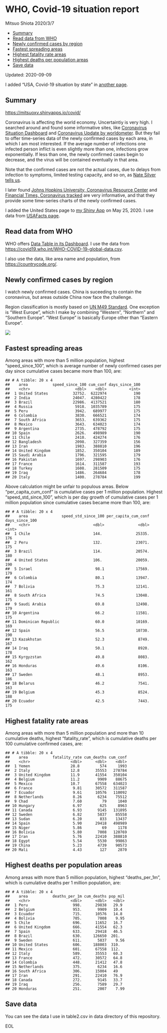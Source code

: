 WHO, Covid-19 situation report
================
Mitsuo Shiota
2020/3/7

  - [Summary](#summary)
  - [Read data from WHO](#read-data-from-who)
  - [Newly confirmed cases by region](#newly-confirmed-cases-by-region)
  - [Fastest spreading areas](#fastest-spreading-areas)
  - [Highest fatality rate areas](#highest-fatality-rate-areas)
  - [Highest deaths per population
    areas](#highest-deaths-per-population-areas)
  - [Save data](#save-data)

Updated: 2020-09-09

I added “USA, Covid-19 situation by state” in [another page](USA.md).

## Summary

<https://mitsuoxv.shinyapps.io/covid/>

Coronavirus is affecting the world economy. Uncertaintiy is very high. I
searched around and found some informative sites, like [Coronavirus
Situation
Dashboard](https://who.maps.arcgis.com/apps/opsdashboard/index.html#/c88e37cfc43b4ed3baf977d77e4a0667)
and [Coronavirus Update by
worldometer](https://www.worldometers.info/coronavirus/). But they fail
to offer time-series data of the newly confirmed cases by each area, in
which I am most interested. If the average number of infections one
infected person inflict is even slightly more than one, infections grow
exponentially. If less than one, the newly confirmed cases begin to
decrease, and the virus will be contained eventually in that area.

Note that the confirmed cases are not the actual cases, due to delays
from infection to symptoms, limited testing capacity, and so on, as
[Nate Silver tells
us](https://fivethirtyeight.com/features/coronavirus-case-counts-are-meaningless/).

I later found [Johns Hopkins University, Coronavirus Resource
Center](https://coronavirus.jhu.edu/) and [Financial Times, Coronavirus
tracked](https://www.ft.com/content/a26fbf7e-48f8-11ea-aeb3-955839e06441)
are very informative, and that they provide some time-series charts of
the newly confirmed cases.

I added the United States page to [my Shiny
App](https://mitsuoxv.shinyapps.io/covid/) on May 25, 2020. I use data
from [USAFacts
page](https://usafacts.org/visualizations/coronavirus-covid-19-spread-map/).

## Read data from WHO

WHO offers [Data Table in its Dashboard](https://covid19.who.int/table).
I use the data from
<https://covid19.who.int/WHO-COVID-19-global-data.csv>.

I also use the data, like area name and population, from
<https://countrycode.org/>.

## Newly confirmed cases by region

I watch newly confirmed cases. China is suceeding to contain the
coronavirus, but areas outside China now face the challenge.

Region classification is mostly based on [UN M49
Standard](https://unstats.un.org/unsd/methodology/m49/). One exception
is “West Europe”, which I make by combining “Western”, “Northern” and
“Southern Europe”. “West Europe” is basically Europe other than
“Eastern Europe”.

![](README_files/figure-gfm/chart-1.png)<!-- -->

## Fastest spreading areas

Among areas with more than 5 million population, highest
“speed\_since\_100”, which is average number of newly confirmed cases
per day since cumulative cases became more than 100, are:

    ## # A tibble: 20 x 4
    ##    area           speed_since_100 cum_conf days_since_100
    ##    <chr>                    <dbl>    <dbl>          <int>
    ##  1 United States           32752.  6222974            190
    ##  2 India                   24047.  4280422            178
    ##  3 Brazil                  22986.  4137521            180
    ##  4 Russia                   5918.  1035789            175
    ##  5 Peru                     3942.   689977            175
    ##  6 Colombia                 3830.   666521            174
    ##  7 South Africa             3653.   639362            175
    ##  8 Mexico                   3643.   634023            174
    ##  9 Argentina                2735.   478792            175
    ## 10 Spain                    2626.   498989            190
    ## 11 Chile                    2410.   424274            176
    ## 12 Bangladesh               2098.   327359            156
    ## 13 Iran                     1983.   388810            196
    ## 14 United Kingdom           1852.   350104            189
    ## 15 Saudi Arabia             1796.   321595            179
    ## 16 Pakistan                 1697.   298903            176
    ## 17 France                   1614.   311587            193
    ## 18 Turkey                   1608.   281509            175
    ## 19 Iraq                     1486.   264684            178
    ## 20 Italy                    1400.   278784            199

Above calculation might be unfair to populous areas. Below
“per\_capita\_cum\_conf” is cumulative cases per 1 million population.
Highest “speed\_std\_since\_100”, which is per day growth of cumulative
cases per 1 million population since cumulative cases became more than
100, are:

    ## # A tibble: 20 x 4
    ##    area               speed_std_since_100 per_capita_cum_conf days_since_100
    ##    <chr>                            <dbl>               <dbl>          <int>
    ##  1 Chile                            144.               25335.            176
    ##  2 Peru                             132.               23071.            175
    ##  3 Brazil                           114.               20574.            180
    ##  4 United States                    106.               20059.            190
    ##  5 Israel                            98.1              17569.            179
    ##  6 Colombia                          80.1              13947.            174
    ##  7 Bolivia                           75.3              12141.            161
    ##  8 South Africa                      74.5              13048.            175
    ##  9 Saudi Arabia                      69.8              12498.            179
    ## 10 Argentina                         66.2              11581.            175
    ## 11 Dominican Republic                60.0              10169.            169
    ## 12 Spain                             56.5              10730.            190
    ## 13 Kazakhstan                        52.3               8749.            167
    ## 14 Iraq                              50.1               8920.            178
    ## 15 Kyrgyzstan                        49.8               8083.            162
    ## 16 Honduras                          49.6               8106.            163
    ## 17 Sweden                            48.1               8953.            186
    ## 18 Belarus                           46.2               7541.            163
    ## 19 Belgium                           45.3               8524.            188
    ## 20 Ecuador                           42.5               7443.            175

## Highest fatality rate areas

Among areas with more than 5 million population and more than 10
cumulative deaths, highest “fatality\_rate”, which is cumulative deaths
per 100 cumulative confirmed cases, are:

    ## # A tibble: 20 x 4
    ##    area           fatality_rate cum_deaths cum_conf
    ##    <chr>                  <dbl>      <dbl>    <dbl>
    ##  1 Yemen                  28.8         574     1993
    ##  2 Italy                  12.8       35553   278784
    ##  3 United Kingdom         11.9       41554   350104
    ##  4 Belgium                11.2        9909    88675
    ##  5 Mexico                 10.7       67558   634023
    ##  6 France                  9.81      30572   311587
    ##  7 Ecuador                 9.61      10576   110092
    ##  8 Netherlands             8.26       6234    75512
    ##  9 Chad                    7.60         79     1040
    ## 10 Hungary                 6.97        625     8963
    ## 11 Canada                  6.93       9145   131895
    ## 12 Sweden                  6.82       5837    85558
    ## 13 Sudan                   6.20        833    13437
    ## 14 Spain                   5.90      29418   498989
    ## 15 Niger                   5.86         69     1178
    ## 16 Bolivia                 5.80       7008   120769
    ## 17 Iran                    5.76      22410   388810
    ## 18 Egypt                   5.54       5530    99863
    ## 19 China                   5.23       4739    90573
    ## 20 Mali                    4.43        127     2870

## Highest deaths per population areas

Among areas with more than 5 million population, highest
“deaths\_per\_1m”, which is cumulative deaths per 1 million
population, are:

    ## # A tibble: 20 x 4
    ##    area           deaths_per_1m cum_deaths pop_mil
    ##    <chr>                  <dbl>      <dbl>   <dbl>
    ##  1 Peru                    998.      29838   29.9 
    ##  2 Belgium                 953.       9909   10.4 
    ##  3 Ecuador                 715.      10576   14.8 
    ##  4 Bolivia                 705.       7008    9.95
    ##  5 Chile                   696.      11652   16.7 
    ##  6 United Kingdom          666.      41554   62.3 
    ##  7 Spain                   633.      29418   46.5 
    ##  8 Brazil                  630.     126650  201.  
    ##  9 Sweden                  611.       5837    9.56
    ## 10 United States           606.     188003  310.  
    ## 11 Mexico                  601.      67558  112.  
    ## 12 Italy                   589.      35553   60.3 
    ## 13 France                  472.      30572   64.8 
    ## 14 Colombia                448.      21412   47.8 
    ## 15 Netherlands             375.       6234   16.6 
    ## 16 South Africa            306.      15004   49   
    ## 17 Iran                    291.      22410   76.9 
    ## 18 Canada                  272.       9145   33.7 
    ## 19 Iraq                    256.       7589   29.7 
    ## 20 Honduras                251.       2007    7.99

## Save data

You can see the data I use in table2.csv in data directory of this
repository.

EOL
